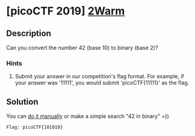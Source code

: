 # [picoCTF 2019] [2Warm](https://play.picoctf.org/practice/challenge/86)

## Description

Can you convert the number 42 (base 10) to binary (base 2)?

### Hints

1. Submit your answer in our competition's flag format. For example, if your answer was '11111', you would submit 'picoCTF{11111}' as the flag.

## Solution

You can [do it manually](https://www.youtube.com/watch?v=rsxT4FfRBaM) or make a simple search "42 in binary" =))

```Flag: picoCTF{101010}```
